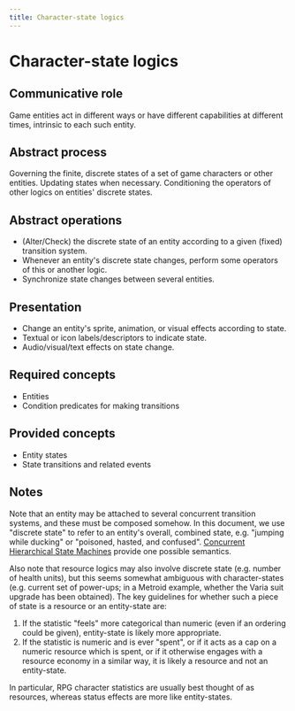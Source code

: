 ```yaml
---
title: Character-state logics 
---
```


# Character-state logics

## Communicative role

Game entities act in different ways or have different capabilities at different times, intrinsic to each such entity.

## Abstract process

Governing the finite, discrete states of a set of game characters or other entities. Updating states when necessary. Conditioning the operators of other logics on entities' discrete states.

## Abstract operations

* (Alter/Check) the discrete state of an entity according to a given (fixed) transition system.
* Whenever an entity's discrete state changes, perform some operators of this or another logic.
* Synchronize state changes between several entities.

## Presentation

* Change an entity's sprite, animation, or visual effects according to state.
* Textual or icon labels/descriptors to indicate state.
* Audio/visual/text effects on state change.

## Required concepts

* Entities
* Condition predicates for making transitions

## Provided concepts

* Entity states
* State transitions and related events

## Notes

Note that an entity may be attached to several concurrent transition systems, and these must be composed somehow. In this document, we use "discrete state" to refer to an entity's overall, combined state, e.g. "jumping while ducking" or "poisoned, hasted, and confused". [Concurrent Hierarchical State Machines](http://chsm.sourceforge.net) provide one possible semantics.

Also note that resource logics may also involve discrete state (e.g. number of health units), but this seems somewhat ambiguous with character-states (e.g. current set of power-ups; in a Metroid example, whether the Varia suit upgrade has been obtained). The key guidelines for whether such a piece of state is a resource or an entity-state are:

1. If the statistic "feels" more categorical than numeric (even if an ordering could be given), entity-state is likely more appropriate.
2. If the statistic is numeric and is ever "spent", or if it acts as a cap on a numeric resource which is spent, or if it otherwise engages with a resource economy in a similar way, it is likely a resource and not an entity-state.

In particular, RPG character statistics are usually best thought of as resources, whereas status effects are more like entity-states.
